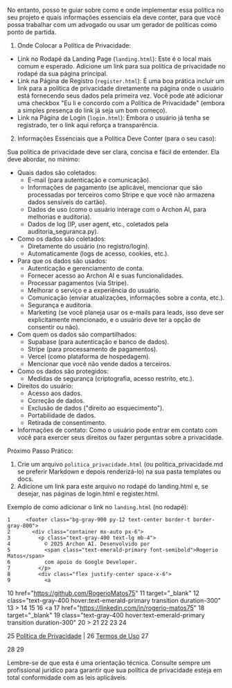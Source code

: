 No entanto, posso te guiar sobre como e onde implementar essa política no seu projeto e quais informações
  essenciais ela deve conter, para que você possa trabalhar com um advogado ou usar um gerador de políticas como
  ponto de partida.


  1. Onde Colocar a Política de Privacidade:


   * Link no Rodapé da Landing Page (`landing.html`): Este é o local mais comum e esperado. Adicione um link para
     sua política de privacidade no rodapé da sua página principal.
   * Link na Página de Registro (`register.html`): É uma boa prática incluir um link para a política de privacidade
     diretamente na página onde o usuário está fornecendo seus dados pela primeira vez. Você pode até adicionar uma
     checkbox "Eu li e concordo com a Política de Privacidade" (embora a simples presença do link já seja um bom
     começo).
   * Link na Página de Login (`login.html`): Embora o usuário já tenha se registrado, ter o link aqui reforça a
     transparência.

  2. Informações Essenciais que a Política Deve Conter (para o seu caso):

  Sua política de privacidade deve ser clara, concisa e fácil de entender. Ela deve abordar, no mínimo:


   * Quais dados são coletados:
       * E-mail (para autenticação e comunicação).
       * Informações de pagamento (se aplicável, mencionar que são processadas por terceiros como Stripe e que você
         não armazena dados sensíveis do cartão).
       * Dados de uso (como o usuário interage com o Archon AI, para melhorias e auditoria).
       * Dados de log (IP, user agent, etc., coletados pela auditoria_seguranca.py).
   * Como os dados são coletados:
       * Diretamente do usuário (no registro/login).
       * Automaticamente (logs de acesso, cookies, etc.).
   * Para que os dados são usados:
       * Autenticação e gerenciamento de conta.
       * Fornecer acesso ao Archon AI e suas funcionalidades.
       * Processar pagamentos (via Stripe).
       * Melhorar o serviço e a experiência do usuário.
       * Comunicação (enviar atualizações, informações sobre a conta, etc.).
       * Segurança e auditoria.
       * Marketing (se você planeja usar os e-mails para leads, isso deve ser explicitamente mencionado, e o usuário
         deve ter a opção de consentir ou não).
   * Com quem os dados são compartilhados:
       * Supabase (para autenticação e banco de dados).
       * Stripe (para processamento de pagamentos).
       * Vercel (como plataforma de hospedagem).
       * Mencionar que você não vende dados a terceiros.
   * Como os dados são protegidos:
       * Medidas de segurança (criptografia, acesso restrito, etc.).
   * Direitos do usuário:
       * Acesso aos dados.
       * Correção de dados.
       * Exclusão de dados ("direito ao esquecimento").
       * Portabilidade de dados.
       * Retirada de consentimento.
   * Informações de contato: Como o usuário pode entrar em contato com você para exercer seus direitos ou fazer
     perguntas sobre a privacidade.

  Próximo Passo Prático:


   1. Crie um arquivo `politica_privacidade.html` (ou politica_privacidade.md se preferir Markdown e depois
      renderizá-lo) na sua pasta templates ou docs.
   2. Adicione um link para este arquivo no rodapé do landing.html e, se desejar, nas páginas de login.html e
      register.html.


  Exemplo de como adicionar o link no `landing.html` (no rodapé):



    1     <footer class="bg-gray-900 py-12 text-center border-t border-gray-800">
    2       <div class="container mx-auto px-6">
    3         <p class="text-gray-400 text-lg mb-4">
    4           © 2025 Archon AI. Desenvolvido por
    5           <span class="text-emerald-primary font-semibold">Rogerio Matos</span>
    6           com apoio do Google Developer.
    7         </p>
    8         <div class="flex justify-center space-x-6">
    9           <a
   10             href="https://github.com/RogerioMatos75"
   11             target="_blank"
   12             class="text-gray-400 hover:text-emerald-primary transition duration-300"
   13           >
   14             <!-- ... SVG do GitHub ... -->
   15           </a>
   16           <a
   17             href="https://linkedin.com/in/rogerio-matos75"
   18             target="_blank"
   19             class="text-gray-400 hover:text-emerald-primary transition duration-300"
   20           >
   21             <!-- ... SVG do LinkedIn ... -->
   22           </a>
   23         </div>
   24         <p class="text-gray-500 text-sm mt-4">
   25           <a href="/politica-privacidade" class="text-gray-400 hover:text-emerald-primary">Política
      de Privacidade</a> |
   26           <a href="/termos-de-uso" class="text-gray-400 hover:text-emerald-primary">Termos de Uso</a>
   27         </p>
   28       </div>
   29     </footer>



  Lembre-se de que esta é uma orientação técnica. Consulte sempre um profissional jurídico para garantir que sua
  política de privacidade esteja em total conformidade com as leis aplicáveis.
